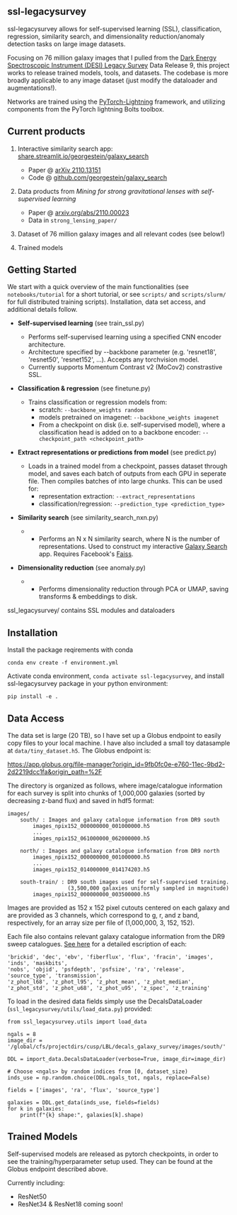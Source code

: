 ## ssl-legacysurvey
ssl-legacysurvey allows for self-supervised learning (SSL), classification, regression, similarity search, and dimensionality reduction/anomaly detection tasks on large image datasets.

Focusing on 76 million galaxy images that I pulled from the [Dark Energy Spectroscopic Instrument (DESI) Legacy Survey](https://www.legacysurvey.org/) Data Release 9, this project works to release trained models, tools, and datasets. The codebase is more broadly applicable to any image dataset (just modify the dataloader and augmentations!).

Networks are trained using the [PyTorch-Lightning](https://www.pytorchlightning.ai/) framework, and utilizing components from the PyTorch lightning Bolts toolbox. 

## Current products 
1. Interactive similarity search app: [share.streamlit.io/georgestein/galaxy_search](https://share.streamlit.io/georgestein/galaxy_search)
	* Paper @ [arXiv 2110.13151](https://arxiv.org/abs/2110.13151)
	* Code @ [github.com/georgestein/galaxy_search](https://github.com/georgestein/galaxy_search)

2. Data products from *Mining for strong gravitational lenses with self-supervised learning*
	* Paper @ [arxiv.org/abs/2110.00023](https://arxiv.org/abs/2110.00023)
	* Data in `strong_lensing_paper/` 

3. Dataset of 76 million galaxy images and all relevant codes (see below!)

4. Trained models 


## Getting Started

We start with a quick overview of the main functionalities (see `notebooks/tutorial` for a short tutorial, or see `scripts/` and `scripts/slurm/` for full distributed training scripts). Installation, data set access, and additional details follow.

* **Self-supervised learning** (see train_ssl.py)
	- Performs self-supervised learning using a specified CNN encoder architecture.
	- Architecture specified by --backbone parameter (e.g. 'resnet18', 'resnet50', 'resnet152', ...). Accepts any torchvision model.
	- Currently supports Momentum Contrast v2 (MoCov2) constrastive SSL. 

* **Classification & regression** (see finetune.py)
	- Trains classification or regression models from: 
		- scratch: `--backbone_weights random`
		- models pretrained on imagenet: `--backbone_weights imagenet`
		- From a checkpoint on disk (i.e. self-supervised model), where a classification head is added on to a backbone encoder: `--checkpoint_path <checkpoint_path>`
 
*  **Extract representations or predictions from model** (see predict.py)
	*  Loads in a trained model from a checkpoint, passes dataset through model, and saves each batch of outputs from each GPU in seperate file. Then compiles batches of into large chunks. This can be used for: 
		*  representation extraction: `--extract_representations`
		*  classification/regression: `--prediction_type <prediction_type>`  
                                                                  
* **Similarity search** (see similarity\_search\_nxn.py)
	* - Performs an N x N similarity search, where N is the number of representations. Used to  construct my interactive [Galaxy Search](https://share.streamlit.io/georgestein/galaxy_search) app. Requires Facebook's [Faiss](https://github.com/facebookresearch/faiss). 	  
* **Dimensionality reduction** (see anomaly.py)
	* - Performs dimensionality reduction through PCA or UMAP, saving transforms & embeddings to disk. 	  
 	  
ssl_legacysurvey/ contains SSL modules and dataloaders

## Installation 

Install the package reqirements with conda

`conda env create -f environment.yml`

Activate conda environment, `conda activate ssl-legacysurvey`, and install ssl-legacysurvey package in your python environment:

`pip install -e .`

## Data Access

The data set is large (20 TB), so I have set up a Globus endpoint to easily copy files to your local machine. I have also included a small toy datasample at `data/tiny_dataset.h5`. The Globus endpoint is:

<https://app.globus.org/file-manager?origin_id=9fb0fc0e-e760-11ec-9bd2-2d2219dcc1fa&origin_path=%2F>

The directory is organized as follows, where image/catalogue information for each survey is split into chunks of 1,000,000 galaxies (sorted by decreasing z-band flux) and saved in hdf5 format:

	images/
		south/ : Images and galaxy catalogue information from DR9 south
			images_npix152_000000000_001000000.h5
			...
			images_npix152_061000000_062000000.h5
			
		north/ : Images and galaxy catalogue information from DR9 north
			images_npix152_000000000_001000000.h5
			...
			images_npix152_014000000_014174203.h5
			
		south-train/ : DR9 south images used for self-supervised training. 
		               (3,500,000 galaxies uniformly sampled in magnitude)
			images_npix152_000000000_003500000.h5

Images are provided as 152 x 152 pixel cutouts centered on each galaxy and are provided as 3 channels, which correspond to g, r, and z band, respectively, for an array size per file of (1,000,000, 3, 152, 152). 

Each file also contains relevant galaxy catalogue information from the DR9 sweep catalogues. [See here](https://www.legacysurvey.org/dr9/catalogs/) for a detailed escription of each:

	'brickid', 'dec', 'ebv', 'fiberflux', 'flux', 'fracin', 'images', 'inds', 'maskbits', 
	'nobs', 'objid', 'psfdepth', 'psfsize', 'ra', 'release', 'source_type', 'transmission', 
	'z_phot_l68', 'z_phot_l95', 'z_phot_mean', 'z_phot_median', 
	'z_phot_std', 'z_phot_u68', 'z_phot_u95', 'z_spec', 'z_training'
	
To load in the desired data fields simply use the DecalsDataLoader (`ssl_legacysurvey/utils/load_data.py`) provided:

	from ssl_legacysurvey.utils import load_data
	
    ngals = 8
    image_dir = '/global/cfs/projectdirs/cusp/LBL/decals_galaxy_survey/images/south/'

    DDL = import_data.DecalsDataLoader(verbose=True, image_dir=image_dir)

    # Choose <ngals> by random indices from [0, dataset_size)
    inds_use = np.random.choice(DDL.ngals_tot, ngals, replace=False)

    fields = ['images', 'ra', 'flux', 'source_type'] 

    galaxies = DDL.get_data(inds_use, fields=fields)
    for k in galaxies:
        print(f"{k} shape:", galaxies[k].shape)
 

## Trained Models

Self-supervised models are released as pytorch checkpoints, in order to see the training/hyperparameter setup used. They can be found at the Globus endpoint described above. 

Currently including:

* ResNet50
* ResNet34 & ResNet18 coming soon!

